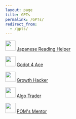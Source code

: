 ```yaml
---
layout: page
title: GPTs
permalink: /GPTs/
redirect_from:
  - /gpts/
---
```




<img src="/Images/GPTs/JP Helper.png" Height="32" /> [Japanese Reading Helper
](https://chat.openai.com/g/g-RZzIxtfmV-japanese-reading-helper)

<img src="/Images/GPTs/Godot 4 Ace.png" Height="32" /> [Godot 4 Ace](https://chat.openai.com/g/g-nnCZZnRxi-godot-4-ace)

<img src="/Images/GPTs/Growth Hacker.png" Height="32" /> [Growth Hacker](https://chat.openai.com/g/g-SwuB8aCaS-marketing-growth-hacker-and-copywriter)

<img src="/Images/GPTs/Algo Trader.png" Height="32" /> [Algo Trader](https://chat.openai.com/g/g-aHxZWz0XT-algotrader)

<img src="/Images/GPTs/POM Mentor.png" Height="32" /> [POM's Mentor](https://chat.openai.com/g/g-xd7PcVLWZ-posetmage-s-mentor)


